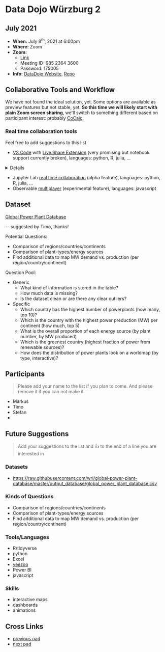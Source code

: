 # Data Dojo Würzburg 2

## July 2021
 - **When:** July 8<sup>th</sup>, 2021 at 6:00pm
 - **Where:** Zoom
 - **Zoom:** 
    - [Link](https://uni-wuerzburg.zoom.us/j/98523643600?pwd=eE9iZE95blRQNCtIcTBkcnYxak1RZz09)
    - Meeting ID: 985 2364 3600
    - Password: 175005
 - **Info:** [DataDojo Website](https://ddojo.github.io/), [Repo](https://github.com/ddojo/ddojo.github.io)

## Collaborative Tools and Workflow

We have not found the ideal solution, yet. Some options are available as preview features but not stable, yet. **So this time we will likely start with plain Zoom screen sharing**, we'll switch to something different based on participant interest: probably [CoCalc](https://cocalc.com).

### Real time collaboration tools

Feel free to add suggestions to this list

- [VS Code](https://code.visualstudio.com/) with [Live Share Extension](https://marketplace.visualstudio.com/items?itemName=MS-vsliveshare.vsliveshare) (very promising but notebook support currently broken), languages: python, R, julia, ...
<details>
Unfortunately, notebook support with VS Code Live Share is an experimental feature which is currently broken (but expected to be fixed soon): https://docs.microsoft.com/en-us/visualstudio/liveshare/reference/notebooks and https://github.com/MicrosoftDocs/live-share/issues/4291. Update: on June 22, this issue was anounced as fixed. Unfortunately there is a new (unrelated) issue that prevents notebook output from being shown for guests: https://github.com/MicrosoftDocs/live-share/issues/4342. This issue is being worked on...

Once this is available, it seams to be the ideal solution especially as it has a unified interface independent of the language (python/julia/R/...)

<!-- :warning: It would be helpful if you could install [VS Code](https://code.visualstudio.com/) with [Live Share Extension](https://marketplace.visualstudio.com/items?itemName=MS-vsliveshare.vsliveshare) before hand. -->

> If notebook support is fixed the [VS Code Insiders](https://code.visualstudio.com/insiders/) version would be required as long as it is experimental. This can be installed alongside regular VS Code without problems.
</details>


- Jupyter Lab [real time collaboration](https://github.com/jupyterlab/jupyterlab/pull/10118) (alpha feature), languages: python, R, julia, ...
- Observable [multiplayer](https://observablehq.com/@observablehq/introducing-observable-collaboration) (experimental feature), languages: javascript

## Dataset

[Global Power Plant Database](https://github.com/wri/global-power-plant-database/)

-- suggested by Timo, thanks!


Potential Questions:
- Comparison of regions/countries/continents
- Comparison of plant-types/energy sources
- Find additional data to map MW demand vs. production (per region/country/continent)

Question Pool:
- Generic
    - What kind of information is stored in the table?
    - How much data is missing?
    - Is the dataset clean or are there any clear outliers?
- Specific
    - Which country has the highest number of powerplants (how many, top 10)?
    - Which is the country with the highest power preduction (MW) per continent (how much, top 5)
    - What is the overall proportion of each energy source (by plant number, by MW produced)
    - Which is the greenest country (highest fraction of power from renewable sources)?
    - How does the distribution of power plants look on a worldmap (by type, interactive)?

## Participants
> Please add your name to the list if you plan to come. And please remove it if you can not make it.
 - Markus
 - Timo
 - Stefan
 -

## Future Suggestions
> Add your suggestions to the list and :+1: to the end of a line you are interested in

### Datasets
- https://raw.githubusercontent.com/wri/global-power-plant-database/master/output_database/global_power_plant_database.csv

### Kinds of Questions
- Comparison of regions/countries/continents
- Comparison of plant-types/energy sources
- Find additional data to map MW demand vs. production (per region/country/continent)

### Tools/Languages
- R/tidyverse
- python
- Excel
- [veezoo](https://www.veezoo.com/)
- Power BI
- javascript

### Skills
- interactive maps
- dashboards
- animations


## Cross Links
 - [previous pad](https://hackmd.io/qUl1BnMBRCGJpGR6uuFiQA)
 - [next pad](https://hackmd.io/AfCChD1jTCiPY4dFztgvNw)